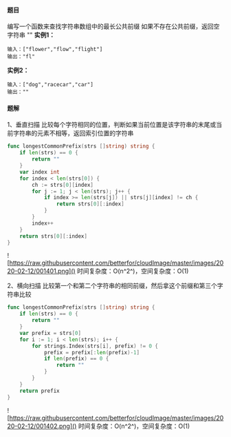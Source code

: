 #### 题目
编写一个函数来查找字符串数组中的最长公共前缀
如果不存在公共前缀，返回空字符串 ""
**实例1：**
```
输入：["flower","flow","flight"]
输出："fl"
```
**实例2：**
```
输入：["dog","racecar","car"]
输出：""
```

#### 题解
1、垂直扫描
比较每个字符相同的位置，判断如果当前位置是该字符串的末尾或当前字符串的元素不相等，返回索引位置的字符串
```go
func longestCommonPrefix(strs []string) string {
	if len(strs) == 0 {
		return ""
	}
	var index int
	for index < len(strs[0]) {
		ch := strs[0][index]
		for j := 1; j < len(strs); j++ {
			if index >= len(strs[j]) || strs[j][index] != ch {
				return strs[0][:index]
			}
		}
		index++
	}
	return strs[0][:index]
}
```
![https://raw.githubusercontent.com/betterfor/cloudImage/master/images/2020-02-12/001401.png]()
时间复杂度：O(n^2^)，空间复杂度：O(1)

2、横向扫描
比较第一个和第二个字符串的相同前缀，然后拿这个前缀和第三个字符串比较
```go
func longestCommonPrefix(strs []string) string {
	if len(strs) == 0 {
		return ""
	}
	var prefix = strs[0]
	for i := 1; i < len(strs); i++ {
		for strings.Index(strs[i], prefix) != 0 {
			prefix = prefix[:len(prefix)-1]
			if len(prefix) == 0 {
				return ""
			}
		}
	}
	return prefix
}
```
![https://raw.githubusercontent.com/betterfor/cloudImage/master/images/2020-02-12/001402.png]()
时间复杂度：O(n^2^)，空间复杂度：O(1)